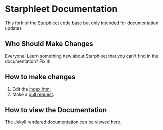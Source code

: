 # Starphleet Documentation

This fork of the [Starphleet](https://github.com/wballard/starphleet) code base but only intended for documentation updates

## Who Should Make Changes

Everyone!  Learn something new about Starphleet that you can't find in the documentation?  Fix it!

## How to make changes

1. Edit the [index.html](https://github.com/glg/starphleet/blob/gh-pages/index.html)
2. Make a [pull request](https://github.com/wballard/starphleet/compare/gh-pages...glg:gh-pages).  

## How to view the Documentation

The Jekyll rendered documentation can be viewed [here](http://glg.github.io/starphleet/).  

